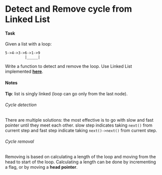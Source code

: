 # Detect and Remove cycle from Linked List

#### Task
Given a list with a loop:
```
5->4->3->6->1->9
         |_____|
```
Write a function to detect and remove the loop. Use Linked List implemented [**here**](/c++/linked_list/implementation).

#### Notes
**Tip**: list is singly linked (loop can go only from the last node).

###### Cycle detection
There are multiple solutions: the most effective is to go with slow and fast pointer until they meet each other. slow step indicates taking ```next()``` from current step and fast step indicate taking ```next()->next()``` from current step.

###### Cycle removal
Removing is based on calculating a length of the loop and moving from the head to start of the loop. Calculating a length can be done by incrementing a flag, or by moving a **head pointer**.
